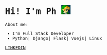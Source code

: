 <samp>
<h1>
    Hi! I'm Ph
    <img src="giphy.gif" width="30">
</h1>
<p>About me:</p>
<ul>
    <li>I'm Full Stack Developer</li>
    <li>Python| Django| Flask| Vuejs| Linux</li>
</ul>
<a target="_blank" href="https://www.linkedin.com/in/ph7777">
LINKEDIN
</a>
</samp>
